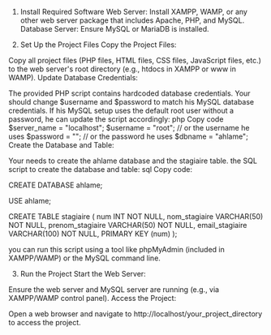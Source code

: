 1. Install Required Software
Web Server: Install XAMPP, WAMP, or any other web server package that includes Apache, PHP, and MySQL.
Database Server: Ensure MySQL or MariaDB is installed.

3. Set Up the Project Files
Copy the Project Files:

Copy all project files (PHP files, HTML files, CSS files, JavaScript files, etc.) to the web server's root directory (e.g., htdocs in XAMPP or www in WAMP).
Update Database Credentials:

The provided PHP script contains hardcoded database credentials. Your  should change $username and $password to match his MySQL database credentials. If his MySQL setup uses the default root user without a password, he can update the script accordingly:
php
Copy code
$server_name = "localhost";
$username = "root";  // or the username he uses
$password = "";      // or the password he uses
$dbname = "ahlame";
Create the Database and Table:

Your  needs to create the ahlame database and the stagiaire table.  the SQL script to create the database and table:
sql
Copy code:

CREATE DATABASE ahlame;

USE ahlame;

CREATE TABLE stagiaire (
    num INT NOT NULL,
    nom_stagiaire VARCHAR(50) NOT NULL,
    prenom_stagiaire VARCHAR(50) NOT NULL,
    email_stagiaire VARCHAR(100) NOT NULL,
    PRIMARY KEY (num)
);

you can run this script using a tool like phpMyAdmin (included in XAMPP/WAMP) or the MySQL command line.

3. Run the Project
Start the Web Server:

Ensure the web server and MySQL server are running (e.g., via XAMPP/WAMP control panel).
Access the Project:

Open a web browser and navigate to http://localhost/your_project_directory to access the project.

